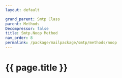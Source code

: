 ```yaml
---
layout: default

grand_parent: Smtp Class
parent: Methods
Decompressor: false
title: Smtp.Noop Method
nav_order: 8
permalink: /package/mailpackage/smtp/methods/noop
---
```

# {{ page.title }}
